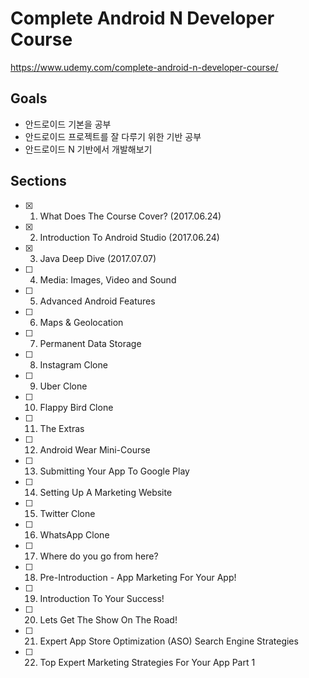 # Complete Android N Developer Course
https://www.udemy.com/complete-android-n-developer-course/

## Goals
- 안드로이드 기본을 공부
- 안드로이드 프로젝트를 잘 다루기 위한 기반 공부
- 안드로이드 N 기반에서 개발해보기

## Sections
- [x] 1. What Does The Course Cover? (2017.06.24)
- [x] 2. Introduction To Android Studio (2017.06.24)
- [x] 3. Java Deep Dive (2017.07.07)
- [ ] 4. Media: Images, Video and Sound
- [ ] 5. Advanced Android Features
- [ ] 6. Maps & Geolocation
- [ ] 7. Permanent Data Storage
- [ ] 8. Instagram Clone
- [ ] 9. Uber Clone
- [ ] 10. Flappy Bird Clone
- [ ] 11. The Extras
- [ ] 12. Android Wear Mini-Course
- [ ] 13. Submitting Your App To Google Play
- [ ] 14. Setting Up A Marketing Website
- [ ] 15. Twitter Clone
- [ ] 16. WhatsApp Clone
- [ ] 17. Where do you go from here?
- [ ] 18. Pre-Introduction - App Marketing For Your App!
- [ ] 19. Introduction To Your Success!
- [ ] 20. Lets Get The Show On The Road!
- [ ] 21. Expert App Store Optimization (ASO) Search Engine Strategies
- [ ] 22. Top Expert Marketing Strategies For Your App Part 1
